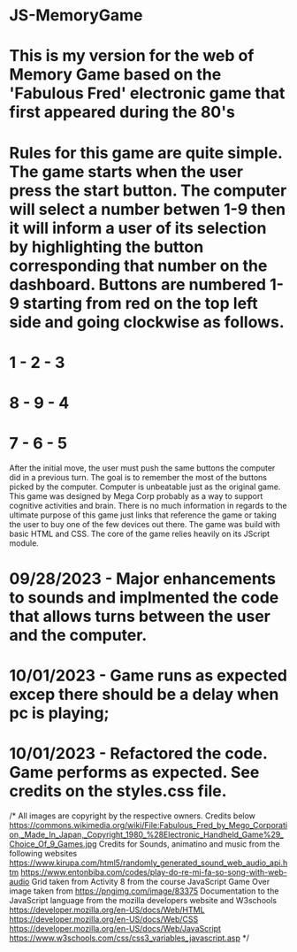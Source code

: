 # JS-MemoryGame

# This is my version for the web of Memory Game based on the 'Fabulous Fred' electronic game that first appeared during the 80's
# Rules for this game are quite simple. The game starts when the user press the start button. The computer will select a number betwen 1-9 then it will inform a user of its selection by highlighting the button corresponding that number on the dashboard. Buttons are numbered 1-9 starting from red on the top left side and going clockwise as follows.
# 1 - 2 - 3
# 8 - 9 - 4
# 7 - 6 - 5

After the initial move, the user must push the same buttons the computer did in a previous turn. The goal is to remember the most of the buttons picked by the computer.
Computer is unbeatable just as the original game. This game was designed by Mega Corp probably as a way to support cognitive activities and brain. There is no much information in regards to the ultimate purpose of this game just links that reference the game or taking the user to buy one of the few devices out there.
The game was build with basic HTML and CSS. The core of the game relies heavily on its JScript module.


# 09/28/2023 - Major enhancements to sounds and implmented the code that allows turns between the user and the computer.
# 10/01/2023 - Game runs as expected excep there should be a delay when pc is playing;

# 10/01/2023 - Refactored the code. Game performs as expected. See credits on the styles.css file.

/* 
  All images are copyright by the respective owners. Credits below
  https://commons.wikimedia.org/wiki/File:Fabulous_Fred_by_Mego_Corporation,_Made_In_Japan,_Copyright_1980_%28Electronic_Handheld_Game%29_Choice_Of_9_Games.jpg
  Credits for Sounds, animatino and music from the following websites
  https://www.kirupa.com/html5/randomly_generated_sound_web_audio_api.htm
  https://www.entonbiba.com/codes/play-do-re-mi-fa-so-song-with-web-audio
  Grid taken from Activity 8 from the course JavaScript
  Game Over image taken from https://pngimg.com/image/83375
  Documentation to the JavaScript language from the mozilla developers website and W3schools
  https://developer.mozilla.org/en-US/docs/Web/HTML
  https://developer.mozilla.org/en-US/docs/Web/CSS
  https://developer.mozilla.org/en-US/docs/Web/JavaScript
  https://www.w3schools.com/css/css3_variables_javascript.asp
*/

